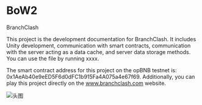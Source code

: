 # BoW2
BranchClash

This project is the development documentation for BranchClash. 
It includes Unity development, communication with smart contracts, communication with the server acting as a data cache, and server data storage methods. 
You can use the file by running xxxx. 


The smart contract address for this project on the opBNB testnet is: 0x1AeAb40e9eED5F6d0dFC1b915Fa4A075a4e67f69. 
Additionally, you can play this project directly on the www.branchclash.com website.

![头图](https://github.com/Lylilaaaa/BoW2/assets/93197170/9266e196-aa5c-4a66-9b4f-656f9cfd8a13)

